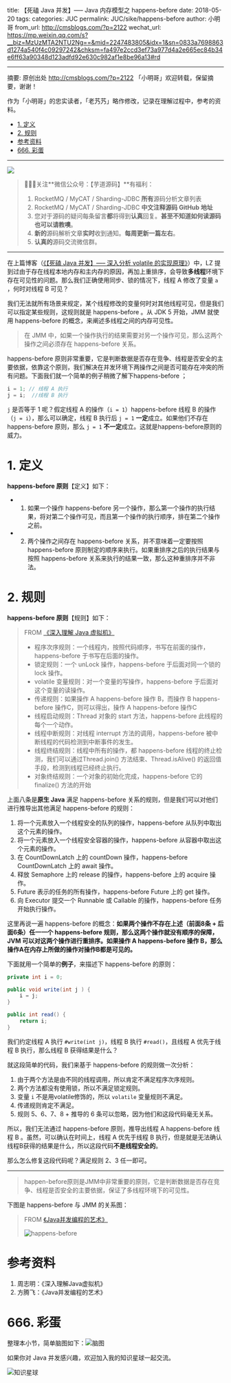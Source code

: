 title: 【死磕 Java 并发】—– Java 内存模型之 happens-before
date: 2018-05-20
tags:
categories: JUC
permalink: JUC/sike/happens-before
author: 小明哥
from_url: http://cmsblogs.com/?p=2122
wechat_url: https://mp.weixin.qq.com/s?__biz=MzUzMTA2NTU2Ng==&mid=2247483805&idx=1&sn=0833a7698863d1274a540f4c09297242&chksm=fa497e2ccd3ef73a977d4a2e665ec84b34e6ff63a90348d123adfd92e630c982af1e8be96a13#rd

-------

摘要: 原创出处 http://cmsblogs.com/?p=2122 「小明哥」欢迎转载，保留摘要，谢谢！

作为「小明哥」的忠实读者，「老艿艿」略作修改，记录在理解过程中，参考的资料。

- [1. 定义](http://www.iocoder.cn/JUC/sike/happens-before/)
- [2. 规则](http://www.iocoder.cn/JUC/sike/happens-before/)
- [参考资料](http://www.iocoder.cn/JUC/sike/happens-before/)
- [666. 彩蛋](http://www.iocoder.cn/JUC/sike/happens-before/)

-------

![](http://www.iocoder.cn/images/common/wechat_mp_2017_07_31.jpg)

> 🙂🙂🙂关注**微信公众号：【芋道源码】**有福利：  
> 1. RocketMQ / MyCAT / Sharding-JDBC **所有**源码分析文章列表  
> 2. RocketMQ / MyCAT / Sharding-JDBC **中文注释源码 GitHub 地址**  
> 3. 您对于源码的疑问每条留言**都**将得到**认真**回复。**甚至不知道如何读源码也可以请教噢**。  
> 4. **新的**源码解析文章**实时**收到通知。**每周更新一篇左右**。  
> 5. **认真的**源码交流微信群。

-------

在上篇博客（[《【死磕 Java 并发】—– 深入分析 volatile 的实现原理》](http://www.iocoder.cn/JUC/sike/volatile)）中，LZ 提到过由于存在线程本地内存和主内存的原因，再加上重排序，会导致**多线程**环境下存在可见性的问题。那么我们正确使用同步、锁的情况下，线程 A 修改了变量 `a` ，何时对线程 B 可见？

我们无法就所有场景来规定，某个线程修改的变量何时对其他线程可见，但是我们可以指定某些规则，这规则就是 happens-before 。从 JDK 5 开始，JMM 就使用 happens-before 的概念，来阐述多线程之间的内存可见性。

> 在 JMM 中，如果一个操作执行的结果需要对另一个操作可见，那么这两个操作之间必须存在 happens-before 关系。

happens-before 原则非常重要，它是判断数据是否存在竞争、线程是否安全的主要依据，依靠这个原则，我们解决在并发环境下两操作之间是否可能存在冲突的所有问题。下面我们就一个简单的例子稍微了解下happens-before ；

```Java
i = 1; // 线程 A 执行
j = i;  //线程 B 执行
```

`j` 是否等于 1 呢？假定线程 A 的操作（`i = 1`）happens-before 线程 B 的操作（`j = i`），那么可以确定，线程 B 执行后 `j = 1` **一定**成立。如果他们不存在 happens-before 原则，那么 `j = 1` **不一定**成立。这就是happens-before原则的威力。

# 1. 定义

**happens-before 原则**【定义】如下：

* 1. 如果一个操作 happens-before 另一个操作，那么第一个操作的执行结果，将对第二个操作可见，而且第一个操作的执行顺序，排在第二个操作之前。
* 2. 两个操作之间存在 happens-before 关系，并不意味着一定要按照 happens-before 原则制定的顺序来执行。如果重排序之后的执行结果与按照 happens-before 关系来执行的结果一致，那么这种重排序并不非法。

# 2. 规则

**happens-before 原则**【规则】如下：

> FROM [《深入理解 Java 虚拟机》](#)
>
> * 程序次序规则：一个线程内，按照代码顺序，书写在前面的操作，happens-before 于书写在后面的操作。
> * 锁定规则：一个 unLock 操作，happens-before 于后面对同一个锁的 lock 操作。
> * volatile 变量规则：对一个变量的写操作，happens-before 于后面对这个变量的读操作。
> * 传递规则：如果操作 A happens-before 操作 B，而操作 B happens-before 操作C，则可以得出，操作 A happens-before 操作C
> * 线程启动规则：Thread 对象的 start 方法，happens-before 此线程的每个一个动作。
> * 线程中断规则：对线程 interrupt 方法的调用，happens-before 被中断线程的代码检测到中断事件的发生。
> * 线程终结规则：线程中所有的操作，都 happens-before 线程的终止检测，我们可以通过Thread.join() 方法结束、Thread.isAlive() 的返回值手段，检测到线程已经终止执行。
> * 对象终结规则：一个对象的初始化完成，happens-before 它的 finalize() 方法的开始

上面八条是**原生 Java** 满足 happens-before 关系的规则，但是我们可以对他们进行推导出其他满足 happens-before 的规则：

1. 将一个元素放入一个线程安全的队列的操作，happens-before 从队列中取出这个元素的操作。
2. 将一个元素放入一个线程安全容器的操作，happens-before 从容器中取出这个元素的操作。
3. 在 CountDownLatch 上的 countDown 操作，happens-before CountDownLatch 上的 await 操作。
4. 释放 Semaphore 上的 release 的操作，happens-before 上的 acquire 操作。
5. Future 表示的任务的所有操作，happens-before Future 上的 get 操作。
6. 向 Executor 提交一个 Runnable 或 Callable 的操作，happens-before 任务开始执行操作。

这里再说一遍 happens-before 的概念：**如果两个操作不存在上述（前面8条 + 后面6条）任一一个 happens-before 规则，那么这两个操作就没有顺序的保障，JVM 可以对这两个操作进行重排序。如果操作 A happens-before 操作 B，那么操作A在内存上所做的操作对操作B都是可见的。**

下面就用一个简单的**例子**，来描述下 happens-before 的原则：

```Java
private int i = 0;

public void write(int j ) {
	i = j;
}

public int read() {
	return i;
}
```

我们约定线程 A 执行 `#write(int j)`，线程 B 执行 `#read()`，且线程 A 优先于线程 B 执行，那么线程 B 获得结果是什么？

就这段简单的代码，我们来基于 happens-before 的规则做一次分析：

1. 由于两个方法是由不同的线程调用，所以肯定不满足程序次序规则。
2. 两个方法都没有使用锁，所以不满足锁定规则。
3. 变量 `i` 不是用volatile修饰的，所以 `volatile` 变量规则不满足。
4. 传递规则肯定不满足。
5. 规则 5、6、7、8 + 推导的 6 条可以忽略，因为他们和这段代码毫无关系。

所以，我们无法通过 happens-before 原则，推导出线程 A happens-before 线程 B 。虽然，可以确认在时间上，线程 A 优先于线程 B 执行，但是就是无法确认线程B获得的结果是什么，所以这段代码**不是线程安全的**。

那么怎么修复这段代码呢？满足规则 2、3 任一即可。

-------

> happen-before原则是JMM中非常重要的原则，它是判断数据是否存在竞争、线程是否安全的主要依据，保证了多线程环境下的可见性。

下图是 happens-before 与 JMM 的关系图：

> FROM [《Java并发编程的艺术》](#)
>
> ![happens-before](http://cmsblogs.qiniudn.com/wp-content/uploads/2017/02/happens-before_thumb.png)

# 参考资料

1. 周志明：《深入理解Java虚拟机》
2. 方腾飞：《Java并发编程的艺术》

# 666. 彩蛋

整理本小节，简单脑图如下：![脑图](http://www.iocoder.cn/images/JUC/happens-before-01.png)

如果你对 Java 并发感兴趣，欢迎加入我的知识星球一起交流。

![知识星球](http://www.iocoder.cn/images/Architecture/2017_12_29/01.png)

